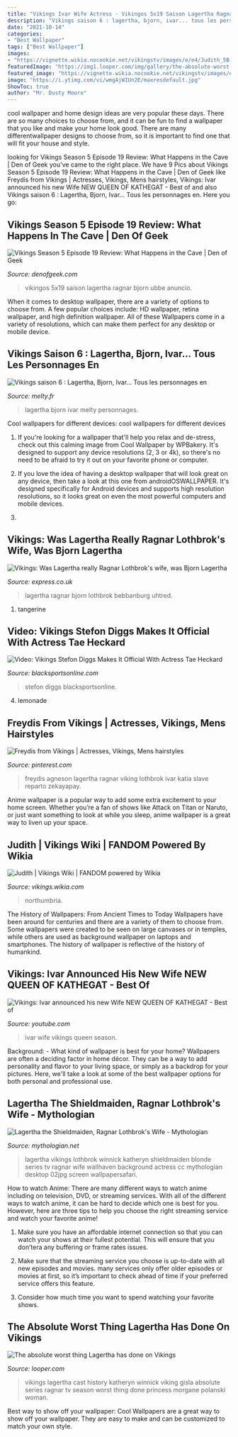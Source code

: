 ```yaml
---
title: "Vikings Ivar Wife Actress - Vikingos 5x19 Saison Lagertha Ragnar Bjorn Ubbe Anuncio"
description: "Vikings saison 6 : lagertha, bjorn, ivar... tous les personnages en"
date: "2021-10-14"
categories:
- "Best Wallpaper"
tags: ["Best Wallpaper"]
images:
- "https://vignette.wikia.nocookie.net/vikingstv/images/e/e4/Judith_5B.jpg/revision/latest?cb=20190104052222"
featuredImage: "https://img1.looper.com/img/gallery/the-absolute-worst-thing-lagertha-has-done-on-vikings-so-far/intro-1584627437.jpg"
featured_image: "https://vignette.wikia.nocookie.net/vikingstv/images/e/e4/Judith_5B.jpg/revision/latest?cb=20190104052222"
image: "https://i.ytimg.com/vi/wmgAjWIUn2E/maxresdefault.jpg"
ShowToc: true
author: "Mr. Dusty Moore"
---
```



cool wallpaper and home design ideas are very popular these days. There are so many choices to choose from, and it can be fun to find a wallpaper that you like and make your home look good. There are many differentwallpaper designs to choose from, so it is important to find one that will fit your house and style.

	

		
looking for Vikings Season 5 Episode 19 Review: What Happens in the Cave | Den of Geek you've came to the right place. We have 9 Pics about Vikings Season 5 Episode 19 Review: What Happens in the Cave | Den of Geek like Freydis from Vikings | Actresses, Vikings, Mens hairstyles, Vikings: Ivar announced his new Wife NEW QUEEN OF KATHEGAT - Best of and also Vikings saison 6 : Lagertha, Bjorn, Ivar... Tous les personnages en. Here you go:
		
    
## Vikings Season 5 Episode 19 Review: What Happens In The Cave | Den Of Geek

<img loading=lazy src="https://www.denofgeek.com/wp-content/uploads/2019/01/vikings-season-5-episode-19-review-what-happens-in-the-cave.jpg?fit=2160%2C1440" onerror="this.onerror=null;this.src='https://tse1.mm.bing.net/th?id=OIP.f7oaD-UVGjno4uJcMkLXsQHaE8&amp;pid=15.1';" alt="Vikings Season 5 Episode 19 Review: What Happens in the Cave | Den of Geek">

_Source: denofgeek.com_

>vikingos 5x19 saison lagertha ragnar bjorn ubbe anuncio. 

	

When it comes to desktop wallpaper, there are a variety of options to choose from. A few popular choices include: HD wallpaper, retina wallpaper, and high definition wallpaper. All of these Wallpapers come in a variety of resolutions, which can make them perfect for any desktop or mobile device. 

    
## Vikings Saison 6 : Lagertha, Bjorn, Ivar... Tous Les Personnages En

<img loading=lazy src="https://media.melty.fr/article-4016938-ajust_768/media.jpg" onerror="this.onerror=null;this.src='https://tse1.mm.bing.net/th?id=OIP.QhGjLtl5WhMtwQN3HcCuagHaE8&amp;pid=15.1';" alt="Vikings saison 6 : Lagertha, Bjorn, Ivar... Tous les personnages en">

_Source: melty.fr_

>lagertha bjorn ivar melty personnages. 

	

Cool wallpapers for different devices:
cool wallpapers for different devices 

1. If you're looking for a wallpaper that'll help you relax and de-stress, check out this calming image from Cool Wallpaper by WPBakery. It's designed to support any device resolutions (2, 3 or 4k), so there's no need to be afraid to try it out on your favorite phone or computer.

2. If you love the idea of having a desktop wallpaper that will look great on any device, then take a look at this one from androidOSWALLPAPER. It's designed specifically for Android devices and supports high resolution resolutions, so it looks great on even the most powerful computers and mobile devices.

3.

    
## Vikings: Was Lagertha Really Ragnar Lothbrok&#039;s Wife, Was Bjorn Lagertha

<img loading=lazy src="https://cdn.images.express.co.uk/img/dynamic/20/750x445/1274556.jpg" onerror="this.onerror=null;this.src='https://tse2.mm.bing.net/th?id=OIP.FfEZlkePPZTetxk---hh6wHaEZ&amp;pid=15.1';" alt="Vikings: Was Lagertha really Ragnar Lothbrok&#039;s wife, was Bjorn Lagertha">

_Source: express.co.uk_

>lagertha ragnar bjorn lothbrok bebbanburg uhtred. 

	

1. tangerine 

    
## Video: Vikings Stefon Diggs Makes It Official With Actress Tae Heckard

<img loading=lazy src="https://blacksportsonline.com/wp-content/uploads/2019/07/yea-buddy.jpg" onerror="this.onerror=null;this.src='https://tse1.mm.bing.net/th?id=OIP.ybKCqw0icJQg4kVUVmNtFwHaHa&amp;pid=15.1';" alt="Video: Vikings Stefon Diggs Makes It Official With Actress Tae Heckard">

_Source: blacksportsonline.com_

>stefon diggs blacksportsonline. 

	

4. lemonade 

    
## Freydis From Vikings | Actresses, Vikings, Mens Hairstyles

<img loading=lazy src="https://i.pinimg.com/736x/ba/9c/d9/ba9cd9c7c3a28cda4a2b8fc033ee6f3c.jpg" onerror="this.onerror=null;this.src='https://tse3.mm.bing.net/th?id=OIP.7soGaA1AgZmPIuJrh0pJOgHaKj&amp;pid=15.1';" alt="Freydis from Vikings | Actresses, Vikings, Mens hairstyles">

_Source: pinterest.com_

>freydis agneson lagertha ragnar viking lothbrok ivar katia slave reparto zekayapay. 

	

Anime wallpaper is a popular way to add some extra excitement to your home screen. Whether you’re a fan of shows like Attack on Titan or Naruto, or just want something to look at while you sleep, anime wallpaper is a great way to liven up your space.

    
## Judith | Vikings Wiki | FANDOM Powered By Wikia

<img loading=lazy src="https://vignette.wikia.nocookie.net/vikingstv/images/e/e4/Judith_5B.jpg/revision/latest?cb=20190104052222" onerror="this.onerror=null;this.src='https://tse3.mm.bing.net/th?id=OIP._Yd739Hq7gDd6VK2tGbMUQHaKo&amp;pid=15.1';" alt="Judith | Vikings Wiki | FANDOM powered by Wikia">

_Source: vikings.wikia.com_

>northumbria. 

	

The History of Wallpapers: From Ancient Times to Today
Wallpapers have been around for centuries and there are a variety of them to choose from. Some wallpapers were created to be seen on large canvases or in temples, while others are used as background wallpaper on laptops and smartphones. The history of wallpaper is reflective of the history of humankind.

    
## Vikings: Ivar Announced His New Wife NEW QUEEN OF KATHEGAT - Best Of

<img loading=lazy src="https://i.ytimg.com/vi/wmgAjWIUn2E/maxresdefault.jpg" onerror="this.onerror=null;this.src='https://tse3.mm.bing.net/th?id=OIP.M0O6awPsAePTHiHtJ5iwaAHaEK&amp;pid=15.1';" alt="Vikings: Ivar announced his new Wife NEW QUEEN OF KATHEGAT - Best of">

_Source: youtube.com_

>ivar wife vikings queen season. 

	

Background: - What kind of wallpaper is best for your home?
Wallpapers are often a deciding factor in home décor. They can be a way to add personality and flavor to your living space, or simply as a backdrop for your pictures. Here, we'll take a look at some of the best wallpaper options for both personal and professional use.

    
## Lagertha The Shieldmaiden, Ragnar Lothbrok&#039;s Wife - Mythologian

<img loading=lazy src="https://mythologian.net/wp-content/uploads/2015/12/Lagertha-Lothbrok-Shieldmaiden-Vikings.jpg" onerror="this.onerror=null;this.src='https://tse3.mm.bing.net/th?id=OIP.crL-cscXOwXHmD7LVPqyMwHaEo&amp;pid=15.1';" alt="Lagertha the Shieldmaiden, Ragnar Lothbrok&#039;s Wife - Mythologian">

_Source: mythologian.net_

>lagertha vikings lothbrok winnick katheryn shieldmaiden blonde series tv ragnar wife wallhaven background actress cc mythologian desktop 02jpg screen wallpapersafari. 

	

How to watch Anime: There are many different ways to watch anime including on television, DVD, or streaming services.
With all of the different ways to watch anime, it can be hard to decide which one is best for you. However, here are three tips to help you choose the right streaming service and watch your favorite anime!
1. Make sure you have an affordable internet connection so that you can watch your shows at their fullest potential. This will ensure that you don’tera any buffering or frame rates issues.

2. Make sure that the streaming service you choose is up-to-date with all new episodes and movies. many services only offer older episodes or movies at first, so it’s important to check ahead of time if your preferred service offers this feature.

3. Consider how much time you want to spend watching your favorite shows.

    
## The Absolute Worst Thing Lagertha Has Done On Vikings

<img loading=lazy src="https://img1.looper.com/img/gallery/the-absolute-worst-thing-lagertha-has-done-on-vikings-so-far/intro-1584627437.jpg" onerror="this.onerror=null;this.src='https://tse1.mm.bing.net/th?id=OIP.tu8eCQcm_exQtJGsE1iOYgHaEK&amp;pid=15.1';" alt="The absolute worst thing Lagertha has done on Vikings">

_Source: looper.com_

>vikings lagertha cast history katheryn winnick viking gisla absolute series ragnar tv season worst thing done princess morgane polanski woman. 

	

Best way to show off your wallpaper:
Cool Wallpapers are a great way to show off your wallpaper. They are easy to make and can be customized to match your own style.

